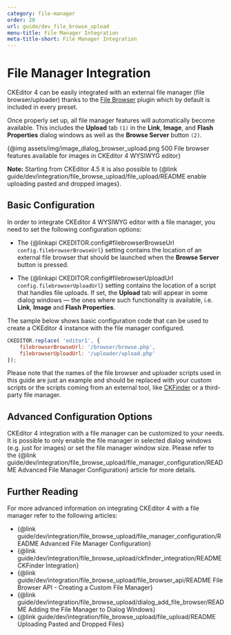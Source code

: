```yaml
---
category: file-manager
order: 20
url: guide/dev_file_browse_upload
menu-title: File Manager Integration
meta-title-short: File Manager Integration
---
```

<!--
Copyright (c) 2003-2020, CKSource - Frederico Knabben. All rights reserved.
For licensing, see LICENSE.md.
-->

# File Manager Integration

<info-box info="">
	CKEditor 4 can be easily integrated with an external file manager (file browser/uploader) thanks to the <a href="https://ckeditor.com/cke4/addon/filebrowser">File Browser</a> plugin which by default is included in every preset.
</info-box>

Once properly set up, all file manager features will automatically become available. This includes the **Upload** tab `(1)` in the **Link**, **Image**, and **Flash Properties** dialog windows as well as the **Browse Server** button `(2)`.

{@img assets/img/image_dialog_browser_upload.png 500 File browser features available for images in CKEditor 4 WYSIWYG editor}

**Note:** Starting from CKEditor 4.5 it is also possible to {@link guide/dev/integration/file_browse_upload/file_upload/README enable uploading pasted and dropped images}.

## Basic Configuration

In order to integrate CKEditor 4 WYSIWYG editor with a file manager, you need to set the following configuration options:

 * The {@linkapi CKEDITOR.config#filebrowserBrowseUrl `config.filebrowserBrowseUrl`} setting contains the location of an external file browser that should be launched when the **Browse Server** button is pressed.

 * The {@linkapi CKEDITOR.config#filebrowserUploadUrl `config.filebrowserUploadUrl`} setting contains the location of a script that handles file uploads. If set, the **Upload** tab will appear in some dialog windows &mdash; the ones where such functionality is available, i.e. **Link**, **Image** and **Flash Properties**.

The sample below shows basic configuration code that can be used to create a CKEditor 4 instance with the file manager configured.

```js
CKEDITOR.replace( 'editor1', {
	filebrowserBrowseUrl: '/browser/browse.php',
	filebrowserUploadUrl: '/uploader/upload.php'
});
```

<info-box hint="">
	Please note that the names of the file browser and uploader scripts used in this guide are just an example and should be replaced with your custom scripts or the scripts coming from an external tool, like <a href="https://ckeditor.com/ckfinder/">CKFinder</a> or a third-party file manager.
</info-box>

## Advanced Configuration Options

CKEditor 4 integration with a file manager can be customized to your needs. It is possible to only enable the file manager in selected dialog windows (e.g. just for images) or set the file manager window size. Please refer to the {@link guide/dev/integration/file_browse_upload/file_manager_configuration/README Advanced File Manager Configuration} article for more details.

## Further Reading

For more advanced information on integrating CKEditor 4 with a file manager refer to the following articles:

* {@link guide/dev/integration/file_browse_upload/file_manager_configuration/README Advanced File Manager Configuration}
* {@link guide/dev/integration/file_browse_upload/ckfinder_integration/README CKFinder Integration}
* {@link guide/dev/integration/file_browse_upload/file_browser_api/README File Browser API - Creating a Custom File Manager}
* {@link guide/dev/integration/file_browse_upload/dialog_add_file_browser/README Adding the File Manager to Dialog Windows}
* {@link guide/dev/integration/file_browse_upload/file_upload/README Uploading Pasted and Dropped Files}
